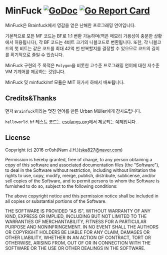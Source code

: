 # MinFuck [![GoDoc](https://godoc.org/github.com/cr0sh/minfuck/mf?status.svg)](https://godoc.org/github.com/cr0sh/minfuck/mf) [![Go Report Card](https://goreportcard.com/badge/github.com/cr0sh/minfuck/mf)](https://goreportcard.com/report/github.com/cr0sh/minfuck/mf)

MinFuck은 Brainfuck에서 영감을 얻은 난해한 프로그래밍 언어입니다.

기본적으로 모든 MF 코드는 BF로 1:1 변환 가능하며(역은 메모리 가용성이 충분한 상황에서 허용됩니다), 각 BF 코드는 4비트 크기의 니블코드로 변환됩니다. 또한, 각 니블코드의 첫 비트는 같은 코드를 최대 42억 번 반복할지를 결정할 수 있으므로 코드의 길이를 획기적으로 줄일 수 있습니다.

MinFuck 구현의 주 목적은 `Polygon`을 비롯한 고수준 프로그래밍 언어에 대한 저수준 VM 기계어를 제공하는 것입니다.

MinFuck 및 minfuck/mf 모듈은 MIT 허가서 하에서 배포됩니다.

## Credits&Thanks
먼저 `Brainfuck`이라는 멋진 언어를 만든 Urban Müller에게 감사드립니다.

`helloworld.bf` 테스트 코드는 [esolangs.org](https://esolangs.org/wiki/Brainfuck)에서 제공되는 예제입니다.

## License

Copyright (c) 2016 cr0sh(Nam J.H.)(ska827@naver.com)

Permission is hereby granted, free of charge, to any person obtaining a copy of this software and associated documentation files (the "Software"), to deal in the Software without restriction, including without limitation the rights to use, copy, modify, merge, publish, distribute, sublicense, and/or sell copies of the Software, and to permit persons to whom the Software is furnished to do so, subject to the following conditions:

The above copyright notice and this permission notice shall be included in all copies or substantial portions of the Software.

THE SOFTWARE IS PROVIDED "AS IS", WITHOUT WARRANTY OF ANY KIND, EXPRESS OR IMPLIED, INCLUDING BUT NOT LIMITED TO THE WARRANTIES OF MERCHANTABILITY, FITNESS FOR A PARTICULAR PURPOSE AND NONINFRINGEMENT. IN NO EVENT SHALL THE AUTHORS OR COPYRIGHT HOLDERS BE LIABLE FOR ANY CLAIM, DAMAGES OR OTHER LIABILITY, WHETHER IN AN ACTION OF CONTRACT, TORT OR OTHERWISE, ARISING FROM, OUT OF OR IN CONNECTION WITH THE SOFTWARE OR THE USE OR OTHER DEALINGS IN THE SOFTWARE.
